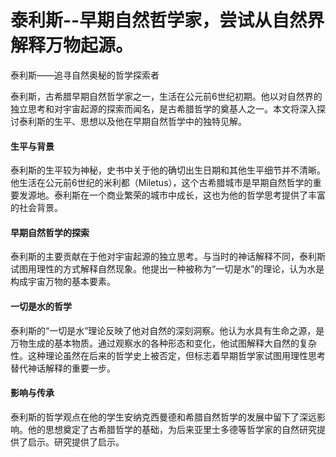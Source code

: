 # 泰利斯--早期自然哲学家，尝试从自然界解释万物起源。

泰利斯——追寻自然奥秘的哲学探索者

泰利斯，古希腊早期自然哲学家之一，生活在公元前6世纪初期。他以对自然界的独立思考和对宇宙起源的探索而闻名，是古希腊哲学的奠基人之一。本文将深入探讨泰利斯的生平、思想以及他在早期自然哲学中的独特见解。

#### 生平与背景

泰利斯的生平较为神秘，史书中关于他的确切出生日期和其他生平细节并不清晰。他生活在公元前6世纪的米利都（Miletus），这个古希腊城市是早期自然哲学的重要发源地。泰利斯在一个商业繁荣的城市中成长，这也为他的哲学思考提供了丰富的社会背景。

#### 早期自然哲学的探索

泰利斯的主要贡献在于他对宇宙起源的独立思考。与当时的神话解释不同，泰利斯试图用理性的方式解释自然现象。他提出一种被称为“一切是水”的理论，认为水是构成宇宙万物的基本要素。

#### 一切是水的哲学

泰利斯的“一切是水”理论反映了他对自然的深刻洞察。他认为水具有生命之源，是万物生成的基本物质。通过观察水的各种形态和变化，他试图解释大自然的复杂性。这种理论虽然在后来的哲学史上被否定，但标志着早期哲学家试图用理性思考替代神话解释的重要一步。

#### 影响与传承

泰利斯的哲学观点在他的学生安纳克西曼德和希腊自然哲学的发展中留下了深远影响。他的思想奠定了古希腊哲学的基础，为后来亚里士多德等哲学家的自然研究提供了启示。研究提供了启示。
